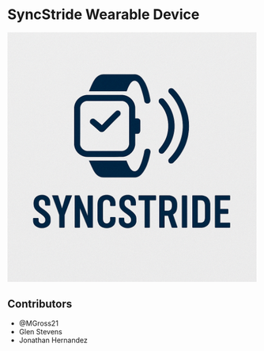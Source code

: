 # SyncStride Wearable Device

![Logo](pages/assets/syncstride_logo.png)

## Contributors

* @MGross21
* Glen Stevens
* Jonathan Hernandez
